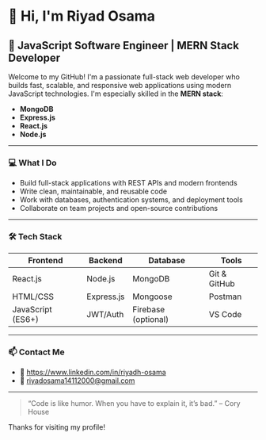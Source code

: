 # 👋 Hi, I'm Riyad Osama

## 🚀 JavaScript Software Engineer | MERN Stack Developer

Welcome to my GitHub! I'm a passionate full-stack web developer who builds fast, scalable, and responsive web applications using modern JavaScript technologies. I'm especially skilled in the **MERN stack**:

- **MongoDB**
- **Express.js**
- **React.js**
- **Node.js**

---

### 💻 What I Do
- Build full-stack applications with REST APIs and modern frontends
- Write clean, maintainable, and reusable code
- Work with databases, authentication systems, and deployment tools
- Collaborate on team projects and open-source contributions

---

### 🛠 Tech Stack

| Frontend | Backend | Database | Tools |
|---------|---------|----------|-------|
| React.js | Node.js | MongoDB | Git & GitHub |
| HTML/CSS | Express.js | Mongoose | Postman |
| JavaScript (ES6+) | JWT/Auth | Firebase (optional) | VS Code |

---

### 📫 Contact Me
- 💼 https://www.linkedin.com/in/riyadh-osama
- 📧 riyadosama14112000@gmail.com

---

> “Code is like humor. When you have to explain it, it’s bad.” – Cory House

Thanks for visiting my profile!
